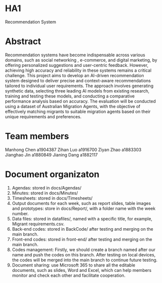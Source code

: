 # HA1
Recommendation System

# Abstract
Recommendation systems have become indispensable across various domains, such as social networking , e-commerce, and digital marketing, by offering personalized suggestions and user-centric feedback. However, achieving high accuracy and reliability in these systems remains a critical challenge. This project aims to develop an AI-driven recommendation system designed to deliver precise and context-aware recommendations tailored to individual user requirements. The approach involves generating synthetic data, selecting three leading AI models from existing research, training and testing these models, and conducting a comparative performance analysis based on accuracy. The evaluation will be conducted using a dataset of Australian Migration Agents, with the objective of effectively matching migrants to suitable migration agents based on their unique requirements and preferences.

# Team members
Manhong Chen	a1904387
Zihan Luo	a1916700
Ziyan Zhao	a1883303
Jianghao Jin	a1880849
Jianing Dang	a1882117

# Document organizaton
1. Agendas: stored in docs/Agendas/
2. Minutes: stored in docs/Minutes/
3. Timesheets: stored in docs/Timesheets/
4. Output documents for each week, such as report slides, table images and prototypes: store in docs/Report/, with a folder name with the week number.
5. Data files: stored in datafiles/, named with a specific title, for example, Migrant requirements.csv.
6. Back-end codes: stored in BackCode/ after testing and merging on the main branch.
7. Front-end codes: stored in front-end/ after testing and merging on the main branch.
8. Codes management: Firstly, we should create a branch named after our name and push the codes on this branch. After testing on local devices, the codes will be merged into the main branch to continue future testing.
9. Document sharing: use Microsoft 365 to share all the editable documents, such as slides, Word and Excel, which can help members monitor and check each other and facilitate cooperation.

